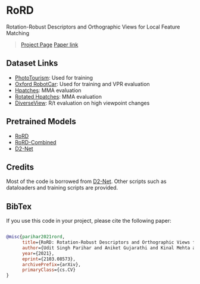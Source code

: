 # RoRD
Rotation-Robust Descriptors and Orthographic Views for Local Feature Matching

> [Project Page](https://uditsinghparihar.github.io/RoRD/)
> [Paper link](https://arxiv.org/abs/2103.08573)

## Dataset Links
- [PhotoTourism](https://www.cs.ubc.ca/research/image-matching-challenge/data/): Used for training
- [Oxford RobotCar](add_link): Used for training and VPR evaluation
- [Hpatches](https://github.com/hpatches/hpatches-dataset): MMA evaluation
- [Rotated Hpatches](add_link): MMA evaluation
- [DiverseView](add_link): R/t evaluation on high viewpoint changes

## Pretrained Models
- [RoRD](add_link)
- [RoRD-Combined](add_link)
- [D2-Net](https://dsmn.ml/files/d2-net/d2_tf.pth)

## Credits
Most of the code is borrowed from [D2-Net](https://github.com/mihaidusmanu/d2-net). Other scripts such as dataloaders and training scripts are provided.

## BibTex
If you use this code in your project, please cite the following paper:

```bibtex

@misc{parihar2021rord,
      title={RoRD: Rotation-Robust Descriptors and Orthographic Views for Local Feature Matching}, 
      author={Udit Singh Parihar and Aniket Gujarathi and Kinal Mehta and Satyajit Tourani and Sourav Garg and Michael Milford and K. Madhava Krishna},
      year={2021},
      eprint={2103.08573},
      archivePrefix={arXiv},
      primaryClass={cs.CV}
}
```

<!-- ```
@InProceedings{Dusmanu2019CVPR,
    author = {Dusmanu, Mihai and Rocco, Ignacio and Pajdla, Tomas and Pollefeys, Marc and Sivic, Josef and Torii, Akihiko and Sattler, Torsten},
    title = {{D2-Net: A Trainable CNN for Joint Detection and Description of Local Features}},
    booktitle = {Proceedings of the 2019 IEEE/CVF Conference on Computer Vision and Pattern Recognition},
    year = {2019},
}
``` -->
